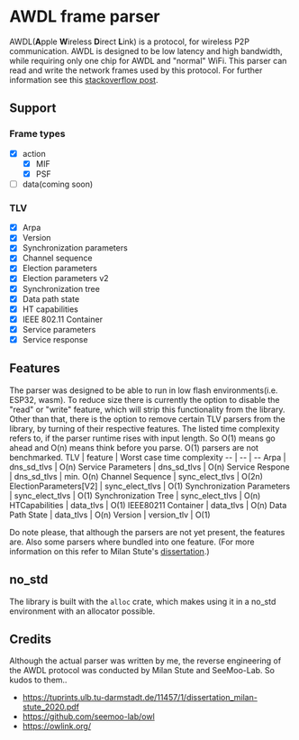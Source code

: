 # AWDL frame parser
AWDL(**A**pple **W**ireless **D**irect **L**ink) is a protocol, for wireless P2P communication. AWDL is designed to be low latency and high bandwidth, while requiring only one chip for AWDL and "normal" WiFi. 
This parser can read and write the network frames used by this protocol.
For further information see this [stackoverflow post](https://stackoverflow.com/questions/19587701/what-is-awdl-apple-wireless-direct-link-and-how-does-it-work/28196009#28196009).
## Support
### Frame types
* [x] action
    * [x] MIF
    * [x] PSF
* [ ] data(coming soon)
### TLV 
* [x] Arpa
* [x] Version
* [x] Synchronization parameters
* [x] Channel sequence
* [x] Election parameters
* [x] Election parameters v2
* [x] Synchronization tree
* [x] Data path state
* [x] HT capabilities
* [x] IEEE 802.11 Container
* [x] Service parameters
* [x] Service response
## Features
The parser was designed to be able to run in low flash environments(i.e. ESP32, wasm).
To reduce size there is currently the option to disable the "read" or "write" feature, which will strip this functionality from the library. Other than that, there is the option to remove certain TLV parsers from the library, by turning of their respective features.
The listed time complexity refers to, if the parser runtime rises with input length. So O(1) means go ahead and O(n) means think before you parse. O(1) parsers are not benchmarked.
TLV | feature | Worst case time complexity
-- | -- | --
Arpa | dns_sd_tlvs | O(n)
Service Parameters | dns_sd_tlvs | O(n)
Service Respone | dns_sd_tlvs | min. O(n)
Channel Sequence | sync_elect_tlvs | O(2n)
ElectionParameters\[V2\] | sync_elect_tlvs | O(1)
Synchronization Parameters | sync_elect_tlvs | O(1)
Synchronization Tree | sync_elect_tlvs | O(n)
HTCapabilities | data_tlvs | O(1)
IEEE80211 Container | data_tlvs | O(n)
Data Path State | data_tlvs | O(n)
Version | version_tlv | O(1)

Do note please, that although the parsers are not yet present, the features are. Also some parsers where bundled into one feature. (For more information on this refer to Milan Stute's [dissertation](https://tuprints.ulb.tu-darmstadt.de/11457/1/dissertation_milan-stute_2020.pdf#table.caption.42).)
## no_std
The library is built with the `alloc` crate, which makes using it in a no_std environment with an allocator possible.
## Credits
Although the actual parser was written by me, the reverse engineering of the AWDL protocol was conducted by Milan Stute and SeeMoo-Lab. So kudos to them..
- https://tuprints.ulb.tu-darmstadt.de/11457/1/dissertation_milan-stute_2020.pdf
- https://github.com/seemoo-lab/owl
- https://owlink.org/
